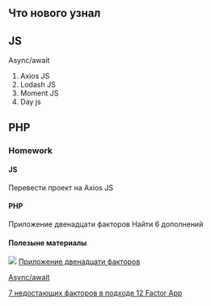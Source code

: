 ## Что нового узнал 
## JS 
Async/await

1. Axios JS
2. Lodash JS
3. Moment JS
4. Day js




## PHP 


### Homework
#### JS 
Перевести проект на Axios JS



#### PHP 
Приложение двенадцати факторов
Найти 6 дополнений



#### Полезыне материалы
![](D:\work\Intership\20_day\photo_2021-10-08_12-50-59.jpg)
[Приложение двенадцати факторов](https://12factor.net/ru/)

[Async/await](https://learn.javascript.ru/async-await)

[7 недостающих факторов в подходе 12 Factor App](https://habr.com/ru/company/flant/blog/460363/)




